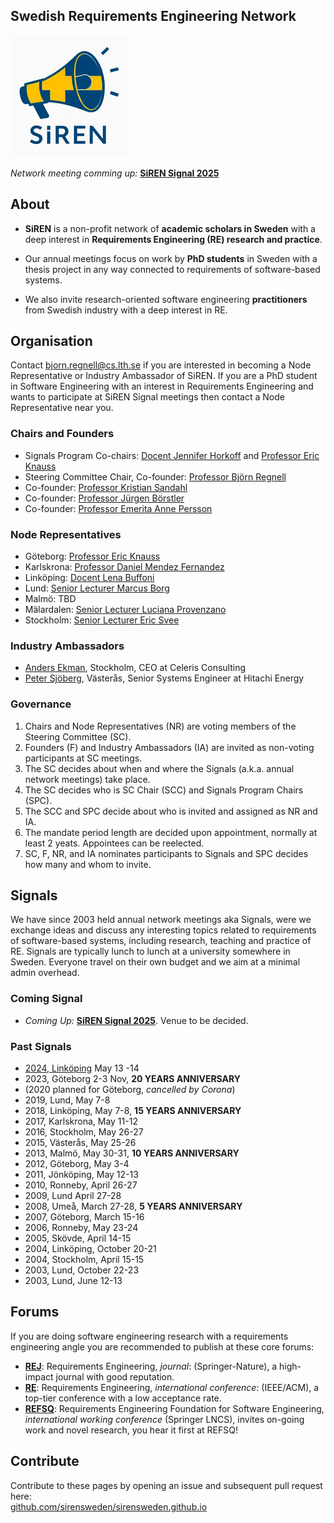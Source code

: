 
## Swedish Requirements Engineering Network

![](img/siren-logo.png "SiREN logo")

*Network meeting comming up:* [**SiREN Signal 2025**](2025/index.html)

## About

* **SiREN** is a non-profit network of **academic scholars in Sweden** with a deep interest in **Requirements Engineering (RE) research and practice**.

* Our annual meetings focus on work by **PhD students** in Sweden with a thesis project in any way connected to requirements of software-based systems.

* We also invite research-oriented software engineering **practitioners** from Swedish industry with a deep interest in RE.

## Organisation

Contact bjorn.regnell@cs.lth.se if you are interested in becoming a Node Representative or Industry Ambassador of SiREN. If you are a PhD student in Software Engineering with an interest in Requirements Engineering and wants to participate at SiREN Signal meetings then contact a Node Representative near you.


### Chairs and Founders

* Signals Program Co-chairs: [Docent Jennifer Horkoff](https://www.chalmers.se/en/persons/jenho/) and [Professor Eric Knauss](https://www.chalmers.se/en/persons/knauss/)
* Steering Committee Chair, Co-founder: [Professor Björn Regnell](https://cs.lth.se/bjorn-regnell/)
* Co-founder: [Professor Kristian Sandahl](https://liu.se/en/employee/krisa34)
* Co-founder: [Professor Jürgen Börstler](https://www.bth.se/eng/staff/jurgen-borstler-jub/)
* Co-founder: [Professor Emerita Anne Persson](https://www.linkedin.com/in/anne-persson-9959073/)

### Node Representatives

* Göteborg: [Professor Eric Knauss](https://www.chalmers.se/en/persons/knauss/)
* Karlskrona: [Professor Daniel Mendez Fernandez](https://www.bth.se/staff/daniel-mendez-fernandez-dmz/)
* Linköping: [Docent Lena Buffoni](https://liu.se/medarbetare/olero90)
* Lund: [Senior Lecturer Marcus Borg](https://cs.lth.se/markus-borg/)
* Malmö: TBD
* Mälardalen: [Senior Lecturer Luciana Provenzano](https://www.es.mdu.se/staff/2958-Luciana_Provenzano)
* Stockholm: [Senior Lecturer Eric Svee](https://www.su.se/profiles/ersv6598-1.188778)

### Industry Ambassadors

* [Anders Ekman](https://www.linkedin.com/in/anders-ekman-271563/), Stockholm, CEO at Celeris Consulting 
* [Peter Sjöberg](https://www.linkedin.com/in/petersjoebergvaesteras/), Västerås, Senior Systems Engineer at Hitachi Energy

### Governance

1. Chairs and Node Representatives (NR) are voting members of the Steering Committee (SC).
2. Founders (F) and Industry Ambassadors (IA) are invited as non-voting participants at SC meetings. 
3. The SC decides about when and where the Signals (a.k.a. annual network meetings) take place.
4. The SC decides who is SC Chair (SCC) and Signals Program Chairs (SPC).
5. The SCC and SPC decide about who is invited and assigned as NR and IA.
6. The mandate period length are decided upon appointment, normally at least 2 yeats. Appointees can be reelected.
7. SC, F, NR, and IA nominates participants to Signals and SPC decides how many and whom to invite.

## Signals

We have since 2003 held annual network meetings aka Signals, were we exchange ideas and discuss any interesting topics related to requirements of software-based systems, including research, teaching and practice of RE. Signals are typically lunch to lunch at a university somewhere in Sweden. Everyone travel on their own budget and we aim at a minimal admin overhead. 

### Coming Signal

* *Coming Up:* [**SiREN Signal 2025**](2025/index.html). Venue to be decided.

### Past Signals

* [2024, Linköping](2024/index.html) May 13 -14
* 2023, Göteborg 2-3 Nov, **20 YEARS ANNIVERSARY**
* (2020 planned for Göteborg, *cancelled by Corona*)
* 2019, Lund, May 7-8
* 2018, Linköping, May 7-8, **15 YEARS ANNIVERSARY**
* 2017, Karlskrona, May 11-12
* 2016, Stockholm, May 26-27
* 2015, Västerås, May 25-26
* 2013, Malmö, May 30-31, **10 YEARS ANNIVERSARY**
* 2012, Göteborg, May 3-4
* 2011, Jönköping, May 12-13
* 2010, Ronneby, April 26-27
* 2009, Lund April 27-28
* 2008, Umeå, March 27-28, **5 YEARS ANNIVERSARY**
* 2007, Göteborg, March 15-16 
* 2006, Ronneby, May 23-24 
* 2005, Skövde, April 14-15 
* 2004, Linköping, October 20-21 
* 2004, Stockholm, April 15-15 
* 2003, Lund, October 22-23 
* 2003, Lund, June 12-13 

## Forums

If you are doing software engineering research with a requirements engineering angle you are recommended to publish at these core forums:

* [**REJ**](https://link.springer.com/journal/766): Requirements Engineering, *journal*: (Springer-Nature), a high-impact journal with good reputation.
* [**RE**](https://conf.researchr.org/series/RE): Requirements Engineering, *international conference*: (IEEE/ACM), a top-tier conference with a low acceptance rate.
* [**REFSQ**](https://refsq.org): Requirements Engineering Foundation for Software Engineering, *international working conference* (Springer LNCS), invites on-going work and novel research, you hear it first at REFSQ!

## Contribute

Contribute to these pages by opening an issue and subsequent pull request here: <br>
[github.com/sirensweden/sirensweden.github.io](https://github.com/sirensweden/sirensweden.github.io)


